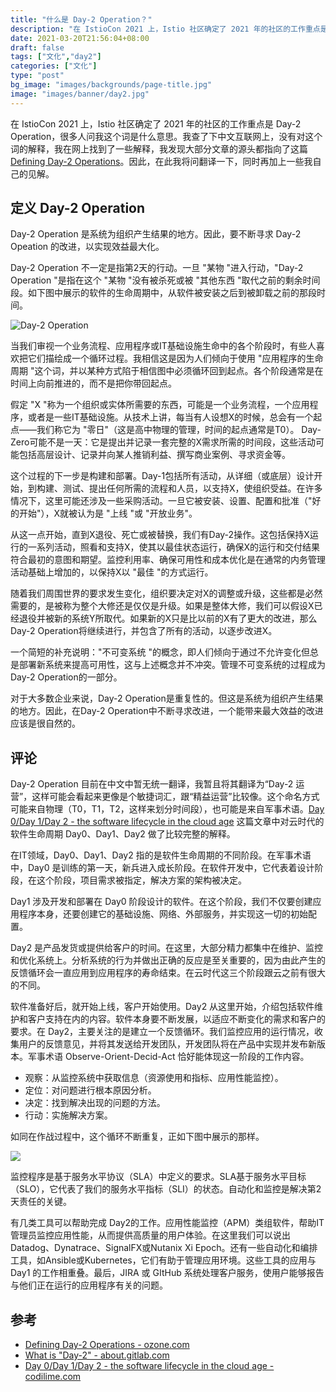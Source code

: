 ```yaml
---
title: "什么是 Day-2 Operation？"
description: "在 IstioCon 2021 上，Istio 社区确定了 2021 年的社区的工作重点是 Day-2 Operation，很多人问我这个词是什么意思。我查了下中文互联网上，没有对这个词的解释，我在网上找到了一些解释，我发现大部分文章的源头都指向了这篇 Defining Day-2 Operations。因此，在此我将问翻译一下，同时再加上一些我自己的见解。"
date: 2021-03-20T21:56:04+08:00
draft: false
tags: ["文化","day2"]
categories: ["文化"]
type: "post"
bg_image: "images/backgrounds/page-title.jpg"
image: "images/banner/day2.jpg"
---
```


在 IstioCon 2021 上，Istio 社区确定了 2021 年的社区的工作重点是 Day-2 Operation，很多人问我这个词是什么意思。我查了下中文互联网上，没有对这个词的解释，我在网上找到了一些解释，我发现大部分文章的源头都指向了这篇 [Defining Day-2 Operations](https://dzone.com/articles/defining-day-2-operations)。因此，在此我将问翻译一下，同时再加上一些我自己的见解。

## 定义 Day-2 Operation

Day-2 Operation 是系统为组织产生结果的地方。因此，要不断寻求 Day-2 Opeation 的改进，以实现效益最大化。

Day-2 Operation 不一定是指第2天的行动。一旦 "某物 "进入行动，"Day-2 Operation "是指在这个 "某物 "没有被杀死或被 "其他东西 "取代之前的剩余时间段。如下图中展示的软件的生命周期中，从软件被安装之后到被卸载之前的那段时间。

![Day-2 Operation](https://tva1.sinaimg.cn/large/008eGmZEly1gorlqmukkij31im0kote7.jpg)

当我们审视一个业务流程、应用程序或IT基础设施生命中的各个阶段时，有些人喜欢把它们描绘成一个循环过程。我相信这是因为人们倾向于使用 "应用程序的生命周期 "这个词，并以某种方式陷于相信图中必须循环回到起点。各个阶段通常是在时间上向前推进的，而不是把你带回起点。

假定 "X "称为一个组织或实体所需要的东西，可能是一个业务流程，一个应用程序，或者是一些IT基础设施。从技术上讲，每当有人设想X的时候，总会有一个起点——我们称它为 "零日"（这是高中物理的管理，时间的起点通常是T0）。 Day-Zero可能不是一天：它是提出并记录一套完整的X需求所需的时间段，这些活动可能包括高层设计、记录并向某人推销利益、撰写商业案例、寻求资金等。

这个过程的下一步是构建和部署。Day-1包括所有活动，从详细（或底层）设计开始，到构建、测试、提出任何所需的流程和人员，以支持X，使组织受益。在许多情况下，这里可能还涉及一些采购活动。一旦它被安装、设置、配置和批准（"好的开始"），X就被认为是 "上线 "或 "开放业务"。

从这一点开始，直到X退役、死亡或被替换，我们有Day-2操作。这包括保持X运行的一系列活动，照看和支持X，使其以最佳状态运行，确保X的运行和交付结果符合最初的意图和期望。监控利用率、确保可用性和成本优化是在通常的内务管理活动基础上增加的，以保持X以 "最佳 "的方式运行。

随着我们周围世界的要求发生变化，组织要决定对X的调整或升级，这些都是必然需要的，是被称为整个大修还是仅仅是升级。如果是整体大修，我们可以假设X已经退役并被新的系统Y所取代。如果新的X只是比以前的X有了更大的改进，那么Day-2 Operation将继续进行，并包含了所有的活动，以逐步改进X。

一个简短的补充说明："不可变系统 "的概念，即人们倾向于通过不允许变化但总是部署新系统来提高可用性，这与上述概念并不冲突。管理不可变系统的过程成为Day-2 Operation的一部分。

对于大多数企业来说，Day-2 Operation是重复性的。但这是系统为组织产生结果的地方。因此，在Day-2 Operation中不断寻求改进，一个能带来最大效益的改进应该是很自然的。

## 评论

Day-2 Operation 目前在中文中暂无统一翻译，我暂且将其翻译为“Day-2 运营”，这样可能会看起来更像是个敏捷词汇，跟“精益运营”比较像。这个命名方式可能来自物理（T0，T1，T2，这样来划分时间段），也可能是来自军事术语。[Day 0/Day 1/Day 2 - the software lifecycle in the cloud age](https://codilime.com/day-0-day-1-day-2-the-software-lifecycle-in-the-cloud-age/) 这篇文章中对云时代的软件生命周期 Day0、Day1、Day2 做了比较完整的解释。

在IT领域，Day0、Day1、Day2 指的是软件生命周期的不同阶段。在军事术语中，Day0 是训练的第一天，新兵进入成长阶段。在软件开发中，它代表着设计阶段，在这个阶段，项目需求被指定，解决方案的架构被决定。

Day1 涉及开发和部署在 Day0 阶段设计的软件。在这个阶段，我们不仅要创建应用程序本身，还要创建它的基础设施、网络、外部服务，并实现这一切的初始配置。

Day2 是产品发货或提供给客户的时间。在这里，大部分精力都集中在维护、监控和优化系统上。分析系统的行为并做出正确的反应是至关重要的，因为由此产生的反馈循环会一直应用到应用程序的寿命结束。在云时代这三个阶段跟云之前有很大的不同。

软件准备好后，就开始上线，客户开始使用。Day2 从这里开始，介绍包括软件维护和客户支持在内的内容。软件本身要不断发展，以适应不断变化的需求和客户的要求。在 Day2，主要关注的是建立一个反馈循环。我们监控应用的运行情况，收集用户的反馈意见，并将其发送给开发团队，开发团队将在产品中实现并发布新版本。军事术语 Observe-Orient-Decid-Act 恰好能体现这一阶段的工作内容。

- 观察：从监控系统中获取信息（资源使用和指标、应用性能监控）。
- 定位：对问题进行根本原因分析。
- 决定：找到解决出现的问题的方法。
- 行动：实施解决方案。

如同在作战过程中，这个循环不断重复，正如下图中展示的那样。

![](https://tva1.sinaimg.cn/large/008eGmZEly1gormccennnj31gi0u0nae.jpg)

监控程序是基于服务水平协议（SLA）中定义的要求。SLA基于服务水平目标（SLO），它代表了我们的服务水平指标（SLI）的状态。自动化和监控是解决第2天责任的关键。

有几类工具可以帮助完成 Day2的工作。应用性能监控（APM）类组软件，帮助IT管理员监控应用性能，从而提供高质量的用户体验。在这里我们可以说出Datadog、Dynatrace、SignalFX或Nutanix Xi Epoch。还有一些自动化和编排工具，如Ansible或Kubernetes，它们有助于管理应用环境。这些工具的应用与Day1 的工作相重叠。最后，JIRA 或 GItHub 系统处理客户服务，使用户能够报告与他们正在运行的应用程序有关的问题。

## 参考

- [Defining Day-2 Operations - ozone.com](https://dzone.com/articles/defining-day-2-operations)
- [What is "Day-2" - about.gitlab.com](https://about.gitlab.com/solutions/day-2-ops/)
- [Day 0/Day 1/Day 2 - the software lifecycle in the cloud age - codilime.com](https://codilime.com/day-0-day-1-day-2-the-software-lifecycle-in-the-cloud-age/)
